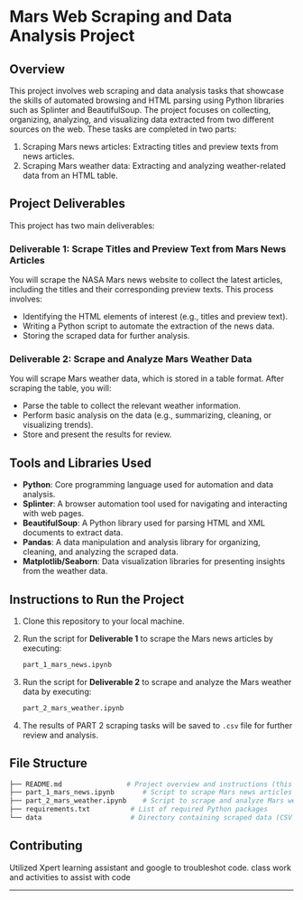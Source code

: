 # Mars Web Scraping and Data Analysis Project

## Overview
This project involves web scraping and data analysis tasks that showcase the skills of automated browsing and HTML parsing using Python libraries such as Splinter and BeautifulSoup. The project focuses on collecting, organizing, analyzing, and visualizing data extracted from two different sources on the web. These tasks are completed in two parts:

1. Scraping Mars news articles: Extracting titles and preview texts from news articles.
2. Scraping Mars weather data: Extracting and analyzing weather-related data from an HTML table.

## Project Deliverables
This project has two main deliverables:

### Deliverable 1: Scrape Titles and Preview Text from Mars News Articles
You will scrape the NASA Mars news website to collect the latest articles, including the titles and their corresponding preview texts. This process involves:
- Identifying the HTML elements of interest (e.g., titles and preview text).
- Writing a Python script to automate the extraction of the news data.
- Storing the scraped data for further analysis.

### Deliverable 2: Scrape and Analyze Mars Weather Data
You will scrape Mars weather data, which is stored in a table format. After scraping the table, you will:
- Parse the table to collect the relevant weather information.
- Perform basic analysis on the data (e.g., summarizing, cleaning, or visualizing trends).
- Store and present the results for review.

## Tools and Libraries Used
- **Python**: Core programming language used for automation and data analysis.
- **Splinter**: A browser automation tool used for navigating and interacting with web pages.
- **BeautifulSoup**: A Python library used for parsing HTML and XML documents to extract data.
- **Pandas**: A data manipulation and analysis library for organizing, cleaning, and analyzing the scraped data.
- **Matplotlib/Seaborn**: Data visualization libraries for presenting insights from the weather data.

## Instructions to Run the Project
1. Clone this repository to your local machine.
  
2. Run the script for **Deliverable 1** to scrape the Mars news articles by executing:
   ```bash
   part_1_mars_news.ipynb
   ```
3. Run the script for **Deliverable 2** to scrape and analyze the Mars weather data by executing:
   ```bash
   part_2_mars_weather.ipynb
   ```
4. The results of PART 2 scraping tasks will be saved to `.csv` file for further review and analysis.

## File Structure
```bash
├── README.md                # Project overview and instructions (this file)
├── part_1_mars_news.ipynb       # Script to scrape Mars news articles
├── part_2_mars_weather.ipynb    # Script to scrape and analyze Mars weather data
├── requirements.txt          # List of required Python packages
└── data                      # Directory containing scraped data (CSV files)
```

## Contributing
Utilized Xpert learning assistant and google to troubleshot code.
class work and activities to assist with code


---
